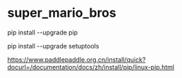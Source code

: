 # super_mario_bros


pip install --upgrade pip

pip install --upgrade setuptools

https://www.paddlepaddle.org.cn/install/quick?docurl=/documentation/docs/zh/install/pip/linux-pip.html
